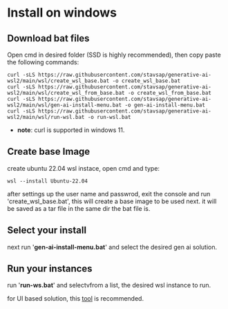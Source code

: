 # Install on windows

## Download bat files

Open cmd in desired folder (SSD is highly recommended), then copy paste the following commands:

``` shell
curl -sLS https://raw.githubusercontent.com/stavsap/generative-ai-wsl2/main/wsl/create_wsl_base.bat -o create_wsl_base.bat
curl -sLS https://raw.githubusercontent.com/stavsap/generative-ai-wsl2/main/wsl/create_wsl_from_base.bat -o create_wsl_from_base.bat
curl -sLS https://raw.githubusercontent.com/stavsap/generative-ai-wsl2/main/wsl/gen-ai-install-menu.bat -o gen-ai-install-menu.bat
curl -sLS https://raw.githubusercontent.com/stavsap/generative-ai-wsl2/main/wsl/run-wsl.bat -o run-wsl.bat

```
- **note**: curl is supported in windows 11.

## Create base Image

create ubuntu 22.04 wsl instace, open cmd and type:

``` shell
wsl --install Ubuntu-22.04
```
after settings up the user name and passwrod, exit the console and run 'create_wsl_base.bat', this will create a base image to be used next. it will be saved as a tar file in the same dir the bat file is.

## Select your install 

next run '**gen-ai-install-menu.bat**' and select the desired gen ai solution.

## Run your instances 

run '**run-ws.bat**' and selectvfrom a list, the desired wsl instance to run.

for UI based solution, this [tool](https://github.com/bostrot/wsl2-distro-manager) is recommended.
